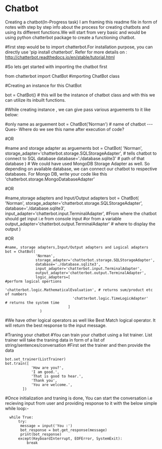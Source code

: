 # Chatbot
Creating a chatbot(In-Progress task)
I am framing this readme file in form of notes with step by step info about the process for creating chatbots and using its different functions.We will start from very basic and would be using python chatterbot package to create a functioning chatbot.

#first step would be to import chatterbot.For installation purpose, you can directly use 'pip install chatterbot'. Refer for more details on : http://chatterbot.readthedocs.io/en/stable/tutorial.html


#So lets get started with importing the chatbot first

  from chatterbot import ChatBot   #importing ChatBot class

#Creating an instance for this ChatBot 

  bot = ChatBot()                  # this will be the instance of chatbot class and with this we can utilize its inbuilt functions.

#While creating instance , we can give pass various arguements to it like below:
  
  #only name as arguement
  bot = ChatBot('Norman')       # name of chatbot --- Ques- Where do we see this name after execution of code?
  
 #OR
  
  #name and storage adapter as arguements
  bot = ChatBot(
                'Norman',
                 storage_adapter='chatterbot.storage.SQLStorageAdapter',    # tells chatbot to connect to SQL database
                database='./database.sqlite3'                               # path of that database 
                 ) 
    # We could have used MongoDB Storage Adapter as well. So depending on available database, we can connect our chatbot to respective   databases. For Mongo DB, write your code like this 'chatterbot.storage.MongoDatabaseAdapter'
  
  #OR

  #name,storage adapters and Input/Output adapters
  bot = ChatBot(
                'Norman',
                storage_adapter='chatterbot.storage.SQLStorageAdapter',
                database='./database.sqlite3',
                input_adapter='chatterbot.input.TerminalAdapter',           #From where the chatbot should get input i.e from console input 
                                                                            #or from a variable
                output_adapter='chatterbot.output.TerminalAdapter'          # where to display the output
                )
 
   #OR 
    
    #name, storage adapters,Input/Output adapters and Logical adapters 
    bot = ChatBot(
                  'Norman',
                  storage_adapter='chatterbot.storage.SQLStorageAdapter',
                  database='./database.sqlite3',
                  input_adapter='chatterbot.input.TerminalAdapter',           
                  output_adapter='chatterbot.output.TerminalAdapter',
                  logic_adapters=[                                          #perform logical opertions          
                                  'chatterbot.logic.MathematicalEvaluation', # returns sum/product etc of numbers
                                   'chatterbot.logic.TimeLogicAdapter'       # returns the system time
                                 ]
                    )

 #We have other logical operators as well like Best Match logical operator. It will return the best response to the input message. 
    
 
#Traning your chatbot
#You can train your chatbot using a list trainer. List trainer will take the traning data in form of a list of string/sentences/conversation
#First set the trainer and then provide the data

    bot.set_trainer(ListTrainer)
    bot.train([
                'How are you?',
                'I am good.',
                'That is good to hear.',
                'Thank you',
                'You are welcome.',
            ])
 
 
#Once initialization and traning is done, You can start the conversation i.e recieving input from user and providing response to it with the below simple while loop:-

      while True:
          try:
           message = input('You :')
           bot_response = bot.get_response(message)
           print(bot_response) 
          except(KeyboardInterrupt, EOFError, SystemExit):
              break




